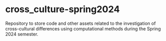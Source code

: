 # cross_culture-spring2024
Repository to store code and other assets related to the investigation of cross-cultural differences using computational methods during the Spring 2024 semester.
